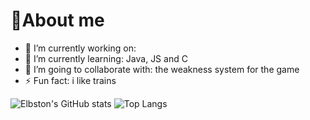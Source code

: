 # <b>👾About me</b> 
- 🔭 I’m currently working on: 
- 🌱 I’m currently learning: Java, JS and C
- 👯 I’m going to collaborate with: the weakness system for the game
- ⚡ Fun fact: i like trains


![Elbston's GitHub stats](https://github-readme-stats.vercel.app/api?username=Elbston&show_icons=true&theme=dark)
![Top Langs](https://github-readme-stats.vercel.app/api/top-langs/?username=anuraghazra&langs_count=3)
